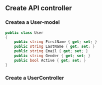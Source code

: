## Create API controller
### Createa a User-model
```cs
public class User
{
    public string FirstName { get; set; }
    public string LastName { get; set; }
    public string Email { get; set; }
    public string Gender { get; set; }
    public bool Active { get; set; }
}

```

### Create a UserController
```cs


```
